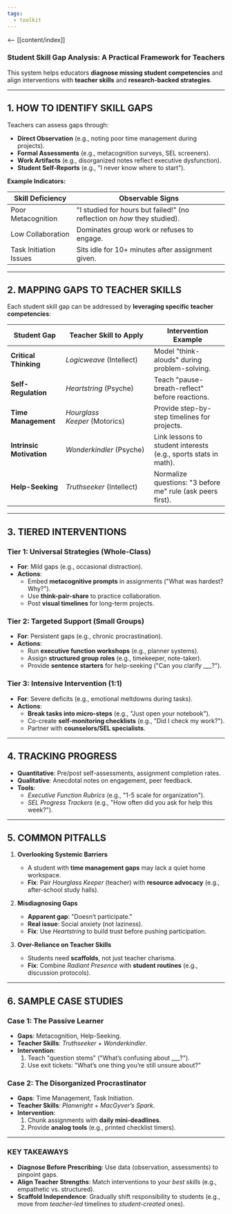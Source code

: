 ```yaml
---
tags:
  - toolkit
---
```


<-- [[content/index]]
### **Student Skill Gap Analysis: A Practical Framework for Teachers**

This system helps educators **diagnose missing student competencies** and align interventions with **teacher skills** and **research-backed strategies**.

---

## **1. HOW TO IDENTIFY SKILL GAPS**

Teachers can assess gaps through:

- **Direct Observation** (e.g., noting poor time management during projects).
- **Formal Assessments** (e.g., metacognition surveys, SEL screeners).
- **Work Artifacts** (e.g., disorganized notes reflect executive dysfunction).
- **Student Self-Reports** (e.g., "I never know where to start").

**Example Indicators:**

|**Skill Deficiency**|**Observable Signs**|
|---|---|
|Poor Metacognition|"I studied for hours but failed!" (no reflection on _how_ they studied).|
|Low Collaboration|Dominates group work or refuses to engage.|
|Task Initiation Issues|Sits idle for 10+ minutes after assignment given.|

---

## **2. MAPPING GAPS TO TEACHER SKILLS**

Each student skill gap can be addressed by **leveraging specific teacher competencies**:

|**Student Gap**|**Teacher Skill to Apply**|**Intervention Example**|
|---|---|---|
|**Critical Thinking**|_Logicweave_ (Intellect)|Model "think-alouds" during problem-solving.|
|**Self-Regulation**|_Heartstring_ (Psyche)|Teach "pause-breath-reflect" before reactions.|
|**Time Management**|_Hourglass Keeper_ (Motorics)|Provide step-by-step timelines for projects.|
|**Intrinsic Motivation**|_Wonderkindler_ (Psyche)|Link lessons to student interests (e.g., sports stats in math).|
|**Help-Seeking**|_Truthseeker_ (Intellect)|Normalize questions: "3 before me" rule (ask peers first).|

---

## **3. TIERED INTERVENTIONS**

### **Tier 1: Universal Strategies (Whole-Class)**

- **For**: Mild gaps (e.g., occasional distraction).
- **Actions**:
    - Embed **metacognitive prompts** in assignments ("What was hardest? Why?").
    - Use **think-pair-share** to practice collaboration.
    - Post **visual timelines** for long-term projects.

### **Tier 2: Targeted Support (Small Groups)**

- **For**: Persistent gaps (e.g., chronic procrastination).
- **Actions**:
    - Run **executive function workshops** (e.g., planner systems).
    - Assign **structured group roles** (e.g., timekeeper, note-taker).
    - Provide **sentence starters** for help-seeking ("Can you clarify ___?").

### **Tier 3: Intensive Intervention (1:1)**

- **For**: Severe deficits (e.g., emotional meltdowns during tasks).
- **Actions**:
    - **Break tasks into micro-steps** (e.g., "Just open your notebook").
    - Co-create **self-monitoring checklists** (e.g., "Did I check my work?").
    - Partner with **counselors/SEL specialists**.

---

## **4. TRACKING PROGRESS**

- **Quantitative**: Pre/post self-assessments, assignment completion rates.
- **Qualitative**: Anecdotal notes on engagement, peer feedback.
- **Tools**:
    - _Executive Function Rubrics_ (e.g., "1-5 scale for organization").
    - _SEL Progress Trackers_ (e.g., "How often did you ask for help this week?").

---

## **5. COMMON PITFALLS**

1. **Overlooking Systemic Barriers**
    - A student with **time management gaps** may lack a quiet home workspace.
    - **Fix**: Pair _Hourglass Keeper_ (teacher) with **resource advocacy** (e.g., after-school study halls).

2. **Misdiagnosing Gaps**
    - **Apparent gap**: "Doesn’t participate."
    - **Real issue**: Social anxiety (not laziness).
    - **Fix**: Use _Heartstring_ to build trust before pushing participation.

3. **Over-Reliance on Teacher Skills**
    - Students need **scaffolds**, not just teacher charisma.
    - **Fix**: Combine _Radiant Presence_ with **student routines** (e.g., discussion protocols).

---

## **6. SAMPLE CASE STUDIES**

### **Case 1: The Passive Learner**

- **Gaps**: Metacognition, Help-Seeking.
- **Teacher Skills**: _Truthseeker_ + _Wonderkindler_.
- **Intervention**:
    1. Teach "question stems" ("What’s confusing about ___?").
    2. Use exit tickets: "What’s one thing you’re still unsure about?"

### **Case 2: The Disorganized Procrastinator**

- **Gaps**: Time Management, Task Initiation.
- **Teacher Skills**: _Planwright_ + _MacGyver’s Spark_.
- **Intervention**:
    1. Chunk assignments with **daily mini-deadlines**.
    2. Provide **analog tools** (e.g., printed checklist timers).

---

### **KEY TAKEAWAYS**

- **Diagnose Before Prescribing**: Use data (observation, assessments) to pinpoint gaps.
- **Align Teacher Strengths**: Match interventions to your _best skills_ (e.g., empathetic vs. structured).
- **Scaffold Independence**: Gradually shift responsibility to students (e.g., move from _teacher-led_ timelines to _student-created_ ones).